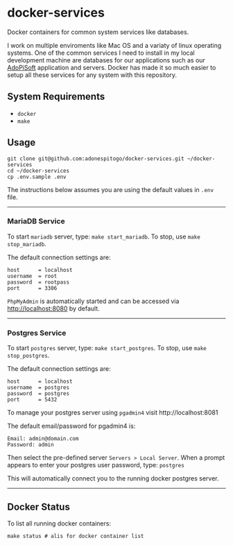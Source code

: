 # docker-services

Docker containers for common system services like databases.

I work on multiple enviroments like Mac OS and a variaty of linux operating systems. One of the common services I need to install in my local development machine are databases for our
applications such as our [AdoPiSoft](https://wwww.adopisoft.com) application and servers. Docker has made it so much easier to setup all these services for any system with this repository.

## System Requirements

- `docker`
- `make`

## Usage

```
git clone git@github.com:adonespitogo/docker-services.git ~/docker-services
cd ~/docker-services
cp .env.sample .env
```

The instructions below assumes you are using the default values in `.env` file.

-----

### MariaDB Service

To start `mariadb` server, type: `make start_mariadb`. To stop, use `make stop_mariadb`.

The default connection settings are:

```
host      = localhost
username  = root
password  = rootpass
port      = 3306
```

`PhpMyAdmin` is automatically started and can be accessed via [http://localhost:8080](http://localhost:8080) by default.

-----

### Postgres Service

To start `postgres` server, type: `make start_postgres`. To stop, use `make stop_postgres`.

The default connection settings are:

```
host      = localhost
username  = postgres
password  = postgres
port      = 5432
```

To manage your postgres server using `pgadmin4` visit http://localhost:8081

The default email/password for pgadmin4 is:

```
Email: admin@domain.com
Password: admin
```

Then select the pre-defined server `Servers > Local Server`. When a prompt appears to enter your postgres user password, type: `postgres`

This will automatically connect you to the running docker postgres server.

-----

## Docker Status

To list all running docker containers:

```
make status # alis for docker container list
```
